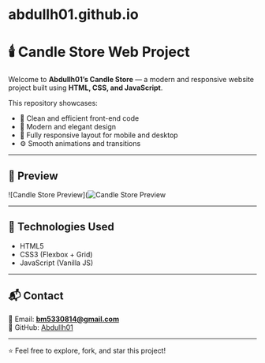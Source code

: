 # abdullh01.github.io
# 🕯️ Candle Store Web Project  

Welcome to **Abdullh01’s Candle Store** — a modern and responsive website project built using **HTML, CSS, and JavaScript**.  

This repository showcases:
- 🧠 Clean and efficient front-end code  
- 🎨 Modern and elegant design  
- 📱 Fully responsive layout for mobile and desktop  
- ⚙️ Smooth animations and transitions  

---

## 📸 Preview  
![Candle Store Preview](![Candle Store Preview](https://raw.githubusercontent.com/Abdullh01/abdullah01.github.io/adc27adaa4f8cc1ec3f0db3b2e265353bef92024/اسم_الصورة.jpeg)

---

## 🧩 Technologies Used  
- HTML5  
- CSS3 (Flexbox + Grid)  
- JavaScript (Vanilla JS)

---

## 📬 Contact  
📧 Email: **bm5330814@gmail.com**  
👤 GitHub: [Abdullh01](https://github.com/Abdullh01)

---

⭐ Feel free to explore, fork, and star this project!
